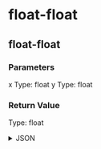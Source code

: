# float-float

## float-float

### Parameters

x
  Type: float
y
  Type: float

### Return Value

  Type: float

<details><summary>JSON</summary>

```
{
  "Type": "float-float",
  "Name": "float-float",
  "Category": 1,
  "InputPins": [
    {
      "Connection": null,
      "Id": "x",
      "Type": "float"
    },
    {
      "Connection": null,
      "Id": "y",
      "Type": "float"
    }
  ],
  "OutputPins": [
    {
      "Id": "",
      "Type": "float"
    }
  ]
}
```

</details>

